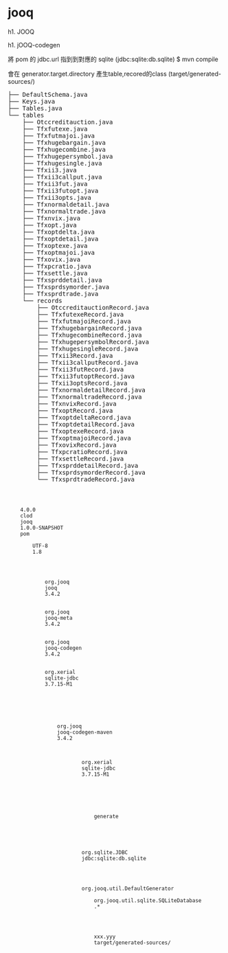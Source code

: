 # jooq

h1. JOOQ

h1. jOOQ-codegen

將 pom 的 jdbc.url 指到到對應的 sqlite (jdbc:sqlite:db.sqlite)
$ mvn compile

會在 generator.target.directory 產生table,recored的class (target/generated-sources/)
<pre>
├── DefaultSchema.java
├── Keys.java
├── Tables.java
└── tables
    ├── Otccreditauction.java
    ├── Tfxfutexe.java
    ├── Tfxfutmajoi.java
    ├── Tfxhugebargain.java
    ├── Tfxhugecombine.java
    ├── Tfxhugepersymbol.java
    ├── Tfxhugesingle.java
    ├── Tfxii3.java
    ├── Tfxii3callput.java
    ├── Tfxii3fut.java
    ├── Tfxii3futopt.java
    ├── Tfxii3opts.java
    ├── Tfxnormaldetail.java
    ├── Tfxnormaltrade.java
    ├── Tfxnvix.java
    ├── Tfxopt.java
    ├── Tfxoptdelta.java
    ├── Tfxoptdetail.java
    ├── Tfxoptexe.java
    ├── Tfxoptmajoi.java
    ├── Tfxovix.java
    ├── Tfxpcratio.java
    ├── Tfxsettle.java
    ├── Tfxsprddetail.java
    ├── Tfxsprdsymorder.java
    ├── Tfxsprdtrade.java
    └── records
        ├── OtccreditauctionRecord.java
        ├── TfxfutexeRecord.java
        ├── TfxfutmajoiRecord.java
        ├── TfxhugebargainRecord.java
        ├── TfxhugecombineRecord.java
        ├── TfxhugepersymbolRecord.java
        ├── TfxhugesingleRecord.java
        ├── Tfxii3Record.java
        ├── Tfxii3callputRecord.java
        ├── Tfxii3futRecord.java
        ├── Tfxii3futoptRecord.java
        ├── Tfxii3optsRecord.java
        ├── TfxnormaldetailRecord.java
        ├── TfxnormaltradeRecord.java
        ├── TfxnvixRecord.java
        ├── TfxoptRecord.java
        ├── TfxoptdeltaRecord.java
        ├── TfxoptdetailRecord.java
        ├── TfxoptexeRecord.java
        ├── TfxoptmajoiRecord.java
        ├── TfxovixRecord.java
        ├── TfxpcratioRecord.java
        ├── TfxsettleRecord.java
        ├── TfxsprddetailRecord.java
        ├── TfxsprdsymorderRecord.java
        └── TfxsprdtradeRecord.java
</pre>

<pre><code class="xml">
<?xml version="1.0" ?>
<project xmlns="http://maven.apache.org/POM/4.0.0" xmlns:xsi="http://www.w3.org/2001/XMLSchema-instance"
    xsi:schemaLocation="http://maven.apache.org/POM/4.0.0 http://maven.apache.org/xsd/maven-4.0.0.xsd">
    <modelVersion>4.0.0</modelVersion>
    <groupId>clod</groupId>
    <artifactId>jooq</artifactId>
    <version>1.0.0-SNAPSHOT</version>
    <packaging>pom</packaging>
    <properties>
        <project.build.sourceEncoding>UTF-8</project.build.sourceEncoding>
        <jdk.version>1.8</jdk.version>
    </properties>

    <dependencies>
        <dependency>
            <groupId>org.jooq</groupId>
            <artifactId>jooq</artifactId>
            <version>3.4.2</version>
        </dependency>
        <dependency>
            <groupId>org.jooq</groupId>
            <artifactId>jooq-meta</artifactId>
            <version>3.4.2</version>
        </dependency>
        <dependency>
            <groupId>org.jooq</groupId>
            <artifactId>jooq-codegen</artifactId>
            <version>3.4.2</version>
        </dependency>
        <dependency>
            <groupId>org.xerial</groupId>
            <artifactId>sqlite-jdbc</artifactId>
            <version>3.7.15-M1</version>
        </dependency>
    </dependencies>

    <build>
        <plugins>
            <plugin>
                <groupId>org.jooq</groupId>
                <artifactId>jooq-codegen-maven</artifactId>
                <version>3.4.2</version>

                <dependencies>
                    <dependency>
                        <groupId>org.xerial</groupId>
                        <artifactId>sqlite-jdbc</artifactId>
                        <version>3.7.15-M1</version>
                    </dependency>
                </dependencies>

                <executions>
                    <execution>
                        <goals>
                            <goal>generate</goal>
                        </goals>
                    </execution>
                </executions>
                <configuration>
                    <jdbc>
                        <driver>org.sqlite.JDBC</driver>
                        <url>jdbc:sqlite:db.sqlite</url>
                        <user></user>
                        <password></password>
                    </jdbc>
                    <generator>
                        <name>org.jooq.util.DefaultGenerator</name>
                        <database>
                            <name>org.jooq.util.sqlite.SQLiteDatabase</name>
                            <includes>.*</includes>
                            <excludes></excludes>
                            <inputSchema></inputSchema>
                        </database>
                        <target>
                            <packageName>xxx.yyy</packageName>
                            <directory>target/generated-sources/</directory>
                        </target>
                    </generator>
                </configuration>
            </plugin>
        </plugins>
    </build>
</project>

</code></pre>
